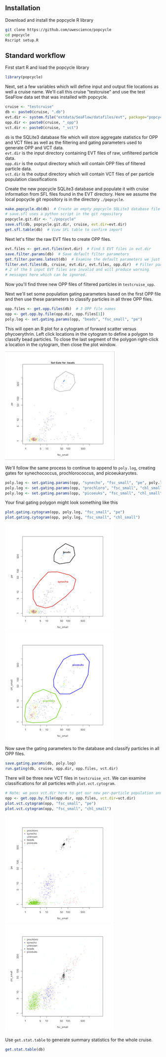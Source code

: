 ## Installation

Download and install the popcycle R library

```sh
git clone https://github.com/uwescience/popcycle
cd popcycle
Rscript setup.R
```

## Standard workflow

First start R and load the popcycle library
```R
library(popcycle)
```

Next, set a few variables which will define input and output file locations as well a cruise name. We'll call this cruise "testcruise" and use the test SeaFlow data set that was installed with popcycle.

```R
cruise <- "testcruise"
db <- paste0(cruise, ".db")
evt.dir <- system.file("extdata/SeaFlow/datafiles/evt", package="popcycle")
opp.dir <- paste0(cruise, "_opp")
vct.dir <- paste0(cruise, "_vct")
```

`db` is the SQLite3 database file which will store aggregate statistics for OPP and VCT files as well as the filtering and gating parameters used to generate OPP and VCT data.  
`evt.dir` is the input directory containing EVT files of raw, unfiltered particle data.  
`opp.dir` is the output directory which will contain OPP files of filtered particle data.  
`vct.dir` is the output directory which will contain VCT files of per particle population classifications

Create the new popcycle SQLite3 database and populate it with cruise information from SFL files found in the EVT directory. Here we assume the local popcycle git repository is in the directory `./popcycle`.

```R
make.popcycle.db(db)  # Create an empty popcycle SQLite3 database file
# save.sfl uses a python script in the git repository
popcycle.git.dir <- "./popcycle"
save.sfl(db, popcycle.git.dir, cruise, evt.dir=evt.dir)
get.sfl.table(db)  # View SFL table to confirm import
```

Next let's filter the raw EVT files to create OPP files.

```R
evt.files <- get.evt.files(evt.dir)  # Find 5 EVT files in evt.dir
save.filter.params(db)  # Save default filter parameters
get.filter.params.latest(db)  # Examine the default parameters we just set
filter.evt.files(db, cruise, evt.dir, evt.files, opp.dir)  # Filter particles
# 2 of the 5 input EVT files are invalid and will produce warning
# messages here which can be ignored.
```

Now you'll find three new OPP files of filtered particles in `testcruise_opp`.  

Next we'll set some population gating parameters based on the first OPP file and then use these parameters to classify particles in all three OPP files.

```R
opp.files <- get.opp.files(db)  # 3 OPP file names
opp <- get.opp.by.file(opp.dir, opp.files[1])
poly.log <- set.gating.params(opp, "beads", "fsc_small", "pe")
```
This will open an R plot for a cytogram of forward scatter versus phycoerythrin. Left click locations in the cytogram to define a polygon to classify bead particles. To close the last segment of the polygon right-click a location in the cytogram, then close the plot window.

![gating cytogram for bead](images/beads-gate.png?raw=true)

We'll follow the same process to continue to append to `poly.log`, creating gates for synechococcus, prochlorococcus, and picoeukaryotes.

```R
poly.log <- set.gating.params(opp, "synecho", "fsc_small", "pe", poly.log)
poly.log <- set.gating.params(opp, "prochloro", "fsc_small", "chl_small", poly.log)
poly.log <- set.gating.params(opp, "picoeuks", "fsc_small", "chl_small", poly.log)
```

Your final gating polygon might look something like this

```R
plot.gating.cytogram(opp, poly.log, "fsc_small", "pe")
plot.gating.cytogram(opp, poly.log, "fsc_small", "chl_small")
```
![gating cytogram for fsc_small versus pe](images/fsc_small-pe-gates.png?raw=true)
![gating cytogram for fsc_small versus chl_small](images/fsc_small-chl_small-gates.png?raw=true)

Now save the gating parameters to the database and classify particles in all OPP files.

```R
save.gating.params(db, poly.log)
run.gating(db, cruise, opp.dir, opp.files, vct.dir)
```

There will be three new VCT files in `testcruise_vct`. We can examine classifications for all particles with `plot.vct.cytogram`.

```R
# Note: we pass vct.dir here to get our new per-particle population annotations
opp <- get.opp.by.file(opp.dir, opp.files, vct.dir=vct.dir)
plot.vct.cytogram(opp, "fsc_small", "pe")
plot.vct.cytogram(opp, "fsc_small", "chl_small")
```

![VCT cytogram for fsc_small versus pe](images/fsc_small-pe-vct.png?raw=true)
![VCT cytogram for fsc_small versus chl_small](images/fsc_small-chl_small-vct.png?raw=true)

Use `get.stat.table` to generate summary statistics for the whole cruise.

```R
get.stat.table(db)
```

